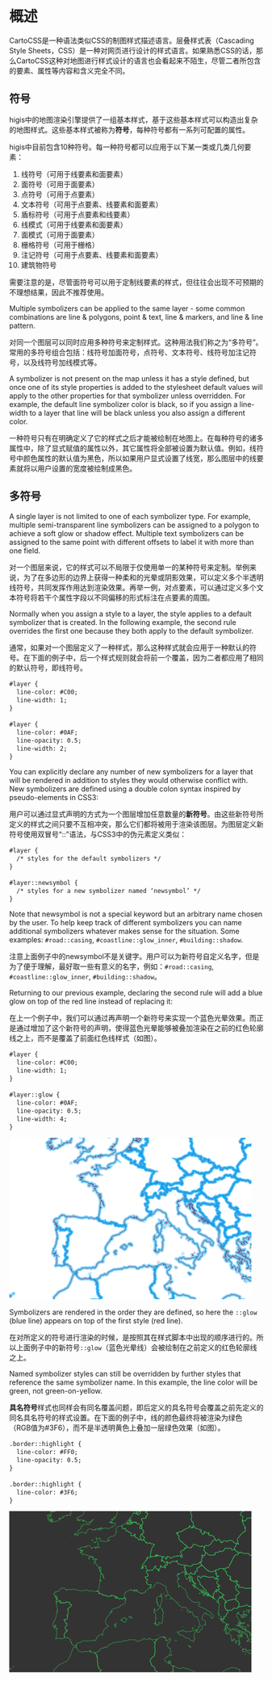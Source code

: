 # 概述

CartoCSS是一种语法类似CSS的制图样式描述语言。层叠样式表（Cascading Style Sheets，CSS）是一种对网页进行设计的样式语言。如果熟悉CSS的话，那么CartoCSS这种对地图进行样式设计的语言也会看起来不陌生，尽管二者所包含的要素、属性等内容和含义完全不同。

## 符号

higis中的地图渲染引擎提供了一组基本样式，基于这些基本样式可以构造出复杂的地图样式。这些基本样式被称为**符号**，每种符号都有一系列可配置的属性。

higis中目前包含10种符号。每一种符号都可以应用于以下某一类或几类几何要素：

1.	线符号（可用于线要素和面要素）
2.	面符号（可用于面要素）
3.	点符号（可用于点要素）
4.	文本符号（可用于点要素、线要素和面要素）
5.	盾标符号（可用于点要素和线要素）
6.	线模式（可用于线要素和面要素）
7.	面模式（可用于面要素）
8.	栅格符号（可用于栅格）
9.	注记符号（可用于点要素、线要素和面要素）
10.	建筑物符号


需要注意的是，尽管面符号可以用于定制线要素的样式，但往往会出现不可预期的不理想结果，因此不推荐使用。

Multiple symbolizers can be applied to the same layer - some common combinations are line & polygons, point & text, line & markers, and line & line pattern.

对同一个图层可以同时应用多种符号来定制样式。这种用法我们称之为“多符号”。常用的多符号组合包括：线符号加面符号，点符号、文本符号、线符号加注记符号，以及线符号加线模式等。

A symbolizer is not present on the map unless it has a style defined, but once one of its style properties is added to the stylesheet default values will apply to the other properties for that symbolizer unless overridden. For example, the default line symbolizer color is black, so if you assign a line-width to a layer that line will be black unless you also assign a different color.

一种符号只有在明确定义了它的样式之后才能被绘制在地图上。在每种符号的诸多属性中，除了显式赋值的属性以外，其它属性将全部被设置为默认值。例如，线符号中颜色属性的默认值为黑色，所以如果用户显式设置了线宽，那么图层中的线要素就将以用户设置的宽度被绘制成黑色。

## 多符号

A single layer is not limited to one of each symbolizer type. For example, multiple semi-transparent line symbolizers can be assigned to a polygon to achieve a soft glow or shadow effect. Multiple text symbolizers can be assigned to the same point with different offsets to label it with more than one field.

对一个图层来说，它的样式可以不局限于仅使用单一的某种符号来定制。举例来说，为了在多边形的边界上获得一种柔和的光晕或阴影效果，可以定义多个半透明线符号，共同发挥作用达到渲染效果。再举一例，对点要素，可以通过定义多个文本符号将若干个属性字段以不同偏移的形式标注在点要素的周围。

Normally when you assign a style to a layer, the style applies to a default symbolizer that is created. In the following example, the second rule overrides the first one because they both apply to the default symbolizer.

通常，如果对一个图层定义了一种样式，那么这种样式就会应用于一种默认的符号。在下面的例子中，后一个样式规则就会将前一个覆盖，因为二者都应用了相同的默认符号，即线符号。


	#layer {
	  line-color: #C00;
	  line-width: 1;
	}
	
	#layer {
	  line-color: #0AF;
	  line-opacity: 0.5;
	  line-width: 2;
	}

You can explicitly declare any number of new symbolizers for a layer that will be rendered in addition to styles they would otherwise conflict with. New symbolizers are defined using a double colon syntax inspired by pseudo-elements in CSS3:

用户可以通过显式声明的方式为一个图层增加任意数量的**新符号**。由这些新符号所定义的样式之间只要不互相冲突，那么它们都将被用于渲染该图层。为图层定义新符号使用双冒号“::”语法，与CSS3中的伪元素定义类似：


	#layer {
	  /* styles for the default symbolizers */
	}
	
	#layer::newsymbol {
	  /* styles for a new symbolizer named ‘newsymbol’ */
	}

Note that newsymbol is not a special keyword but an arbitrary name chosen by the user. To help keep track of different symbolizers you can name additional symbolizers whatever makes sense for the situation. Some examples: `#road::casing`, `#coastline::glow_inner`, `#building::shadow`.

注意上面例子中的newsymbol不是关键字。用户可以为新符号自定义名字，但是为了便于理解，最好取一些有意义的名字，例如：`#road::casing`, `#coastline::glow_inner`, `#building::shadow`。

Returning to our previous example, declaring the second rule will add a blue glow on top of the red line instead of replacing it:

在上一个例子中，我们可以通过再声明一个新符号来实现一个蓝色光晕效果。而正是通过增加了这个新符号的声明，使得蓝色光晕能够被叠加渲染在之前的红色轮廓线之上，而不是覆盖了前面红色线样式（如图）。

	#layer {
	  line-color: #C00;
	  line-width: 1;
	}
	
	#layer::glow {
	  line-color: #0AF;
	  line-opacity: 0.5;
	  line-width: 4;
	}

![](symbolizer-1.png)

Symbolizers are rendered in the order they are defined, so here the `::glow` (blue line) appears on top of the first style (red line).

在对所定义的符号进行渲染的时候，是按照其在样式脚本中出现的顺序进行的。所以上面例子中的新符号`::glow`（蓝色光晕线）会被绘制在之前定义的红色轮廓线之上。

Named symbolizer styles can still be overridden by further styles that reference the same symbolizer name. In this example, the line color will be green, not green-on-yellow.

**具名符号**样式也同样会有同名覆盖问题，即后定义的具名符号会覆盖之前先定义的同名具名符号的样式设置。在下面的例子中，线的颜色最终将被渲染为绿色（RGB值为#3F6），而不是半透明黄色上叠加一层绿色效果（如图）。

	.border::highlight {
	  line-color: #FF0;
	  line-opacity: 0.5;
	}
	
	.border::highlight {
	  line-color: #3F6;
	}

![](symbolizer-2.png)

